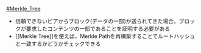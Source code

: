 [#Merkle_Tree](Merkle_Tree)

- 信頼できないピアからブロック(データの一部)が送られてきた場合，ブロックが要求したコンテンツの一部であることを証明する必要がある
- [[Merkle Tree]]を使えば，Merkle Pathを再構築することでルートハッシュと一致するかどうかチェックできる
